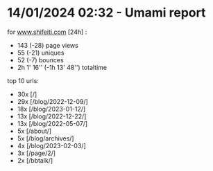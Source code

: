 # 14/01/2024 02:32 - Umami report
for www.shifeiti.com [24h] :

 - 143 (-28) page views
 - 55 (-21) uniques
 - 52 (-7) bounces
 - 2h 1' 16'' (-1h 13' 48'') totaltime


top 10 urls:
 - 30x [/]
 - 29x [/blog/2022-12-09/]
 - 18x [/blog/2023-01-12/]
 - 13x [/blog/2022-12-22/]
 - 13x [/blog/2022-05-07/]
 - 5x [/about/]
 - 5x [/blog/archives/]
 - 4x [/blog/2023-02-03/]
 - 3x [/page/2/]
 - 2x [/bbtalk/]



